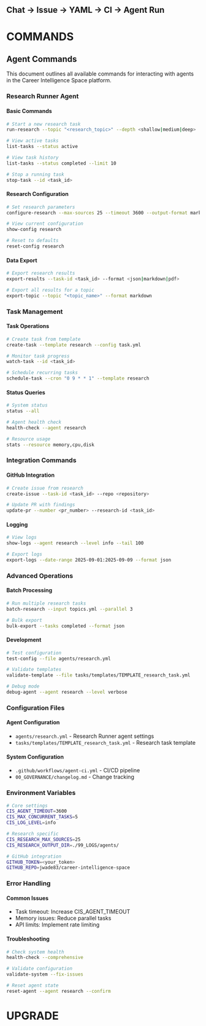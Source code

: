 Chat → Issue → YAML → CI → Agent Run
---

# COMMANDS

## Agent Commands

This document outlines all available commands for interacting with agents in the Career Intelligence Space platform.

### Research Runner Agent

#### Basic Commands

```bash
# Start a new research task
run-research --topic "<research_topic>" --depth <shallow|medium|deep>

# View active tasks
list-tasks --status active

# View task history
list-tasks --status completed --limit 10

# Stop a running task
stop-task --id <task_id>
```

#### Research Configuration

```bash
# Set research parameters
configure-research --max-sources 25 --timeout 3600 --output-format markdown

# View current configuration
show-config research

# Reset to defaults
reset-config research
```

#### Data Export

```bash
# Export research results
export-results --task-id <task_id> --format <json|markdown|pdf>

# Export all results for a topic
export-topic --topic "<topic_name>" --format markdown
```

### Task Management

#### Task Operations

```bash
# Create task from template
create-task --template research --config task.yml

# Monitor task progress
watch-task --id <task_id>

# Schedule recurring tasks
schedule-task --cron "0 9 * * 1" --template research
```

#### Status Queries

```bash
# System status
status --all

# Agent health check
health-check --agent research

# Resource usage
stats --resource memory,cpu,disk
```

### Integration Commands

#### GitHub Integration

```bash
# Create issue from research
create-issue --task-id <task_id> --repo <repository>

# Update PR with findings
update-pr --number <pr_number> --research-id <task_id>
```

#### Logging

```bash
# View logs
show-logs --agent research --level info --tail 100

# Export logs
export-logs --date-range 2025-09-01:2025-09-09 --format json
```

### Advanced Operations

#### Batch Processing

```bash
# Run multiple research tasks
batch-research --input topics.yml --parallel 3

# Bulk export
bulk-export --tasks completed --format json
```

#### Development

```bash
# Test configuration
test-config --file agents/research.yml

# Validate templates
validate-template --file tasks/templates/TEMPLATE_research_task.yml

# Debug mode
debug-agent --agent research --level verbose
```

### Configuration Files

#### Agent Configuration

- `agents/research.yml` - Research Runner agent settings
- `tasks/templates/TEMPLATE_research_task.yml` - Research task template

#### System Configuration

- `.github/workflows/agent-ci.yml` - CI/CD pipeline
- `00_GOVERNANCE/changelog.md` - Change tracking

### Environment Variables

```bash
# Core settings
CIS_AGENT_TIMEOUT=3600
CIS_MAX_CONCURRENT_TASKS=5
CIS_LOG_LEVEL=info

# Research specific
CIS_RESEARCH_MAX_SOURCES=25
CIS_RESEARCH_OUTPUT_DIR=./99_LOGS/agents/

# GitHub integration
GITHUB_TOKEN=<your_token>
GITHUB_REPO=jwade83/career-intelligence-space
```

### Error Handling

#### Common Issues

- Task timeout: Increase CIS_AGENT_TIMEOUT
- Memory issues: Reduce parallel tasks
- API limits: Implement rate limiting

#### Troubleshooting

```bash
# Check system health
health-check --comprehensive

# Validate configuration
validate-system --fix-issues

# Reset agent state
reset-agent --agent research --confirm
```

# UPGRADE
